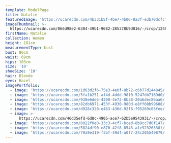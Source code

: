```yaml
---
template: ModelPage
title: Natalie
featuredImage: 'https://ucarecdn.com/4b331b5f-4be7-4b06-8a3f-e3b70dcfcf34/'
imageThumbnail: >-
  https://ucarecdn.com/066d98e2-6384-49b1-9682-285378b9d816/-/crop/1248x1934/117,0/-/preview/
firstName: Natalie
collection: Women
height: 181cm
measurementType: bust
bust: 86cm
waist: 69cm
hips: 103cm
size: '10'
shoeSize: '10'
hair: Blonde
eyes: Hazel
imagePortfolio:
  - image: 'https://ucarecdn.com/1d63d2f6-75e3-4e0f-8b72-c6b77d144845/'
  - image: 'https://ucarecdn.com/5fa1b251-af4d-4ddd-9010-5247db7169d0/'
  - image: 'https://ucarecdn.com/938e6de5-4200-4e72-8b38-20a6dec86aa6/'
  - image: 'https://ucarecdn.com/82db6971-453f-4930-980d-e8ff08b99608/'
  - image: 'https://ucarecdn.com/d928c320-e463-436d-92f8-f95269c05fee/'
  - image: >-
      https://ucarecdn.com/46d35efd-6d8c-4905-ace7-62b5e9543931/-/crop/3793x2817/199,446/-/preview/
  - image: 'https://ucarecdn.com/0822f0e0-33c3-4cf7-bced-8b9cc7d0f147/'
  - image: 'https://ucarecdn.com/5824df90-e870-42f8-8543-a1e92326338f/'
  - image: 'https://ucarecdn.com/70a9e319-f3bf-49df-a0f7-24c205549879/'
---
```


